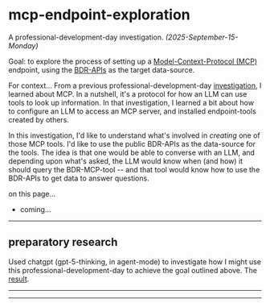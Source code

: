 # mcp-endpoint-exploration

A professional-development-day investigation. _(2025-September-15-Monday)_

Goal: to explore the process of setting up a [Model-Context-Protocol (MCP)][mcp] endpoint, using the [BDR-APIs][bdr-apis] as the target data-source.

For context... From a previous professional-development-day [investigation][pre-inv], I learned about MCP. In a nutshell, it's a protocol for how an LLM can use tools to look up information. In that investigation, I learned a bit about how to configure an LLM to access an MCP server, and installed endpoint-tools created by others.

In this investigation, I'd like to understand what's involved in _creating_ one of those MCP tools. I'd like to use the public BDR-APIs as the data-source for the tools. The idea is that one would be able to converse with an LLM, and depending upon what's asked, the LLM would know when (and how) it should query the BDR-MCP-tool -- and that tool would know how to use the BDR-APIs to get data to answer questions.

[mcp]: <https://en.wikipedia.org/wiki/Model_Context_Protocol>
[bdr-apis]: <https://github.com/Brown-University-Library/bdr_api_documentation>
[pre-inv]: <https://github.com/birkin/mcp_agent_tutorial_project>

on this page...
- coming...

---


## preparatory research

Used chatgpt (gpt-5-thinking, in agent-mode) to investigate how I might use this professional-development-day to achieve the goal outlined above. The [result][gpt-prep].

[gpt-prep]: <https://chatgpt.com/share/68c8166e-8934-8006-bd09-3cbc960a3ddf>

---
---
